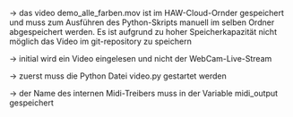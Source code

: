 
-> das video demo_alle_farben.mov ist im HAW-Cloud-Ornder gespeichert und muss zum Ausführen des Python-Skripts manuell im selben Ordner abgespeichert werden. Es ist aufgrund zu hoher Speicherkapazität nicht möglich das Video im git-repository zu speichern

-> initial wird ein Video eingelesen und nicht der WebCam-Live-Stream

-> zuerst muss die Python Datei video.py gestartet werden

-> der Name des internen Midi-Treibers muss in der Variable midi_output gespeichert
